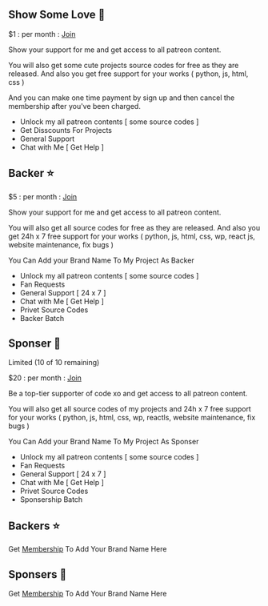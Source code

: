 ## Show Some Love 💖

$1 : per month : [Join](https://www.patreon.com/join/codexo/checkout?rid=9038698)

Show your support for me and get access to all patreon content.

You will also get some cute projects source codes for free as they are released. And also you get free support for your works ( python, js, html, css )

And you can make one time payment by sign up and then cancel the membership after you've been charged.

- Unlock my all patreon contents [ some source codes ]
- Get Disscounts For Projects
- General Support
- Chat with Me [ Get Help ]

## Backer ⭐

$5 : per month : [Join](https://www.patreon.com/join/codexo/checkout?rid=9038729)

Show your support for me and get access to all patreon content.

You will also get all source codes for free as they are released. And also you get 24h x 7 free support for your works ( python, js, html, css, wp, react js, website maintenance, fix bugs )

You Can Add your Brand Name To My Project As Backer

- Unlock my all patreon contents [ some source codes ]
- Fan Requests
- General Support [ 24 x 7 ]
- Chat with Me [ Get Help ]
- Privet Source Codes
- Backer Batch

## Sponser 💎
Limited (10 of 10 remaining)

$20 : per month : [Join](https://www.patreon.com/join/codexo/checkout?rid=9038718)

Be a top-tier supporter of code xo and get access to all patreon content.

You will also get all source codes of my projects and 24h x 7 free support for your works ( python, js, html, css, wp, reactls, website maintenance, fix bugs )

You Can Add your Brand Name To My Project As Sponser

- Unlock my all patreon contents [ some source codes ]
- Fan Requests
- General Support [ 24 x 7 ]
- Chat with Me [ Get Help ]
- Privet Source Codes
- Sponsership Batch

## Backers ⭐

Get [Membership](https://www.patreon.com/codexo) To Add Your Brand Name Here

## Sponsers 💎

Get [Membership](https://www.patreon.com/codexo) To Add Your Brand Name Here
